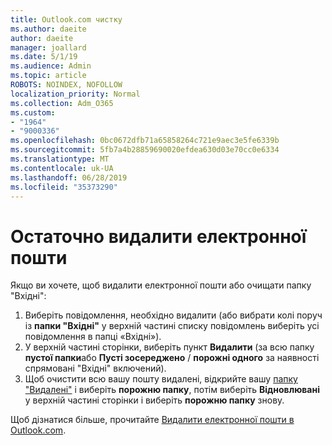 ```yaml
---
title: Outlook.com чистку
ms.author: daeite
author: daeite
manager: joallard
ms.date: 5/1/19
ms.audience: Admin
ms.topic: article
ROBOTS: NOINDEX, NOFOLLOW
localization_priority: Normal
ms.collection: Adm_O365
ms.custom:
- "1964"
- "9000336"
ms.openlocfilehash: 0bc0672dfb71a65858264c721e9aec3e5fe6339b
ms.sourcegitcommit: 5fb7a4b28859690020efdea630d03e70cc0e6334
ms.translationtype: MT
ms.contentlocale: uk-UA
ms.lasthandoff: 06/28/2019
ms.locfileid: "35373290"
---
```

# <a name="permanently-delete-email"></a>Остаточно видалити електронної пошти

Якщо ви хочете, щоб видалити електронної пошти або очищати папку "Вхідні":

1. Виберіть повідомлення, необхідно видалити (або вибрати колі поруч із **папки "Вхідні"** у верхній частині списку повідомлень виберіть усі повідомлення в папці «Вхідні»).
1. У верхній частині сторінки, виберіть пункт **Видалити** (за всю папку **пустої папки**або **Пусті зосереджено** / **порожні одного** за наявності спрямовані "Вхідні" включений).
1. Щоб очистити всю вашу пошту видалені, відкрийте вашу [папку "Видалені"](https://outlook.live.com/mail/deleteditems) і виберіть **порожню папку**, потім виберіть **Відновлювані** у верхній частині сторінки і виберіть **порожню папку** знову.

Щоб дізнатися більше, прочитайте [Видалити електронної пошти в Outlook.com](https://support.office.com/article/a9b63739-5392-412a-8e9a-d4b02708dee4).